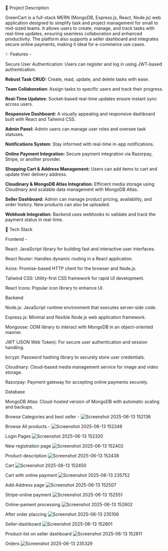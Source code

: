 🚀 Project Description

GreenCart is a full-stack MERN (MongoDB, Express.js, React, Node.js) web application designed to simplify task and project management for small to mid-sized teams. It allows users to create, manage, and track tasks with real-time updates, ensuring seamless collaboration and enhanced productivity. The platform also supports a seller dashboard and integrates secure online payments, making it ideal for e-commerce use cases.

✨ Features - 

Secure User Authentication: Users can register and log in using JWT-based authentication.

**Robust Task CRUD:** Create, read, update, and delete tasks with ease.

**Team Collaboration**: Assign tasks to specific users and track their progress.

**Real-Time Updates**: Socket-based real-time updates ensure instant sync across users.

**Responsive Dashboard:** A visually appealing and responsive dashboard built with React and Tailwind CSS.

**Admin Panel:** Admin users can manage user roles and oversee task statuses.

**Notifications System**: Stay informed with real-time in-app notifications.

**Online Payment Integration:** Secure payment integration via Razorpay, Stripe, or another provider.

**Shopping Cart & Address Management:** Users can add items to cart and update their delivery address.

**Cloudinary & MongoDB Atlas Integration:** Efficient media storage using Cloudinary and scalable data management with MongoDB Atlas.

**Seller Dashboard:** Admin can manage product pricing, availability, and order history. New products can also be uploaded.

**Webhook Integration:** Backend uses webhooks to validate and track the payment status in real-time.

🧰 Tech Stack

Frontend - 

React: JavaScript library for building fast and interactive user interfaces.

React Router: Handles dynamic routing in a React application.

Axios: Promise-based HTTP client for the browser and Node.js.

Tailwind CSS: Utility-first CSS framework for rapid UI development.

React Icons: Popular icon library to enhance UI.

Backend

Node.js: JavaScript runtime environment that executes server-side code.

Express.js: Minimal and flexible Node.js web application framework.

Mongoose: ODM library to interact with MongoDB in an object-oriented manner.

JWT (JSON Web Token): For secure user authentication and session handling.

bcrypt: Password hashing library to securely store user credentials.

Cloudinary: Cloud-based media management service for image and video storage.

Razorpay: Payment gateway for accepting online payments securely.

Database

MongoDB Atlas: Cloud-hosted version of MongoDB with automatic scaling and backups.

Browse Categories and best seller - 
![Screenshot 2025-06-13 152136](https://github.com/user-attachments/assets/9fa23c54-ac22-4d34-a7e8-aa83e2583d78)

Browse All products - 
![Screenshot 2025-06-13 152246](https://github.com/user-attachments/assets/5c99e38b-2ea5-4013-9f33-224b238345aa)

Login Pages
![Screenshot 2025-06-13 152320](https://github.com/user-attachments/assets/864c02a3-11b6-485c-82c4-0187c32bb02b)

New registration page
![Screenshot 2025-06-13 152402](https://github.com/user-attachments/assets/846342b3-e320-4794-b22e-f03b0fa02538)

Product-description
![Screenshot 2025-06-13 152438](https://github.com/user-attachments/assets/744d4d35-c131-471c-b62e-2187d53de578)

Cart
![Screenshot 2025-06-13 152450](https://github.com/user-attachments/assets/fd31aac1-9c67-48b2-b825-10905dcc7874)

Cart with online payment
![Screenshot 2025-06-13 235752](https://github.com/user-attachments/assets/09c860a8-4d09-44a2-b256-9edcf4bfe73d)

Add-Address page
![Screenshot 2025-06-13 152507](https://github.com/user-attachments/assets/7020f387-c2a4-4c86-94e4-e5863fd1de08)

Stripe-online payment
![Screenshot 2025-06-13 152551](https://github.com/user-attachments/assets/011cb907-d3b0-4b79-ab1a-b6b079f31bfd)

Online-pament processing
![Screenshot 2025-06-13 152602](https://github.com/user-attachments/assets/ecb3e80a-6644-4642-87d0-66b1d08edf0b)

After order placcing
![Screenshot 2025-06-13 235106](https://github.com/user-attachments/assets/45d47c66-cc96-42be-8bce-4374ad9e7953)

Seller-dashboard
![Screenshot 2025-06-13 152801](https://github.com/user-attachments/assets/80b1a377-513e-40c7-a1c2-b8513fbd4195)

Product-list on seller dashboard
![Screenshot 2025-06-13 152811](https://github.com/user-attachments/assets/dfa19388-ed64-4b56-8392-a84b4d59bbc7)

Orders
![Screenshot 2025-06-13 235329](https://github.com/user-attachments/assets/87120315-b607-4c3a-b420-75291c6e4d1c)




